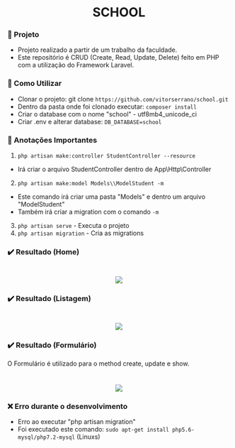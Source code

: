 <h1 align="center">
    SCHOOL
</h1>

### :page_with_curl: Projeto
- Projeto realizado a partir de um trabalho da faculdade.
- Este repositório é CRUD (Create, Read, Update, Delete) feito em PHP com a utilização do Framework Laravel.

### :rocket: Como Utilizar
- Clonar o projeto: git clone ```https://github.com/vitorserrano/school.git```
- Dentro da pasta onde foi clonado executar: ```composer install```
- Criar o database com o nome "school" - utf8mb4_unicode_ci 
- Criar .env e alterar database: ```DB_DATABASE=school```

### :page_facing_up: Anotações Importantes
1. `php artisan make:controller StudentController --resource`
- Irá criar o arquivo StudentController dentro de App\Http\Controller
2. `php artisan make:model Models\\ModelStudent -m `
- Este comando irá criar uma pasta "Models" e dentro um arquivo "ModelStudent" 
- Também irá criar a migration com o comando `-m`
3. `php artisan serve` - Executa o projeto
4. `php artisan migration` - Cria as migrations

### :heavy_check_mark: Resultado (Home)
<h1 align="center">
    <img src="https://user-images.githubusercontent.com/51726945/77269194-eb75ba00-6c86-11ea-847e-a1a35e413643.png">
</h1>

### :heavy_check_mark: Resultado (Listagem)
<h1 align="center">
    <img src="https://user-images.githubusercontent.com/51726945/77269458-ae5df780-6c87-11ea-8b77-abbd1b13cf89.png">
</h1>

### :heavy_check_mark: Resultado (Formulário)
<p> O Formulário é utilizado para o method create, update e show.</p>
<h1 align="center">
    <img src="https://user-images.githubusercontent.com/51726945/77269533-e5340d80-6c87-11ea-9d94-9a5cc56b00c9.png">
</h1>

### :x: Erro durante o desenvolvimento
- Erro ao executar "php artisan migration"
- Foi executado este comando: `sudo apt-get install php5.6-mysql/php7.2-mysql` (Linuxs)


